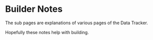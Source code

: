 # Builder Notes

The sub pages are explanations of various pages of the Data Tracker. 

Hopefully these notes help with building.

